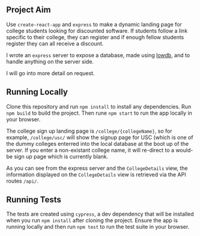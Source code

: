
## Project Aim
Use `create-react-app` and `express` to make a dynamic landing page for college students looking for discounted software. If students follow a link specific to their college, they can register and if enough fellow students register they can all receive a discount.

I wrote an `express` server to expose a database, made using [lowdb](https://github.com/typicode/lowdb), and to handle anything on the server side.

I will go into more detail on request.


## Running Locally
Clone this repository and run `npm install` to install any dependencies. Run `npm build` to build the project. Then rune `npm start` to run the app locally in your browser.

The college sign up landing page is `/college/{collegeName}`, so for example, `/college/usc/` will show the signup page for USC (which is one of the dummy colleges enterred into the local database at the boot up of the server. If you enter a non-existant college name, it will re-direct to a would-be sign up page which is currently blank.

As you can see from the express server and the `CollegeDetails` view, the information displayed on the `CollegeDetails` view is retrieved via the API routes `/api/`.

## Running Tests
The tests are created using `cypress`, a dev dependency that will be installed when you run `npm install` after cloning the project. Ensure the app is running locally and then run `npm test` to run the test suite in your browser.
